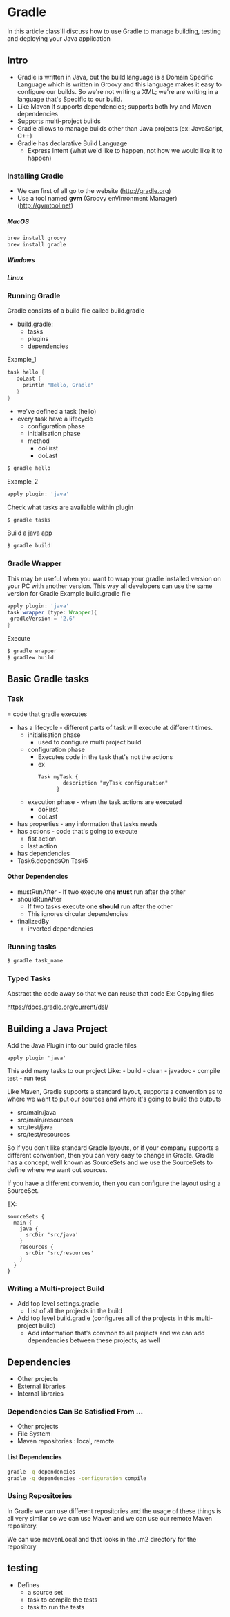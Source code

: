 # Gradle

In this article class'll discuss how to use Gradle to manage building, testing and deploying your Java application

## Intro
- Gradle is written in Java, but the build language is a Domain Specific Language which is written in Groovy and this language makes it easy to configure our builds. So we're not writing a XML; we're are writing in a language that's Specific to our build.
- Like Maven It supports dependencies; supports both Ivy and Maven dependencies
- Supports multi-project builds
- Gradle allows to manage builds other than Java projects (ex: JavaScript, C++)
- Gradle has declarative Build Language
  - Express Intent (what we'd like to happen, not how we would like it to happen)

### Installing Gradle

- We can first of all go to the website (http://gradle.org)
- Use a tool named **gvm** (Groovy enVinronment Manager) (http://gvmtool.net)

##### MacOS
```bash
brew install groovy
brew install gradle
```
##### Windows

##### Linux

### Running Gradle
Gradle consists of a build file called build.gradle

- build.gradle:
  - tasks
  - plugins
  - dependencies

Example_1
```groovy
task hello {
   doLast {
     println "Hello, Gradle"
   }
}
```
- we've defined a task (hello)
- every task have a lifecycle
  - configuration phase
  - initialisation phase
  - method
    - doFirst
    - doLast
```bash
$ gradle hello
```
Example_2

```gradle
apply plugin: 'java'
```
Check what tasks are available within plugin
```bash
$ gradle tasks
```
Build a java app
```bash
$ gradle build
```

### Gradle Wrapper
This may be useful when you want to wrap your gradle installed version on your PC with another version. This way all developers can use the same version for Gradle
 Example build.gradle file
 ```gradle
apply plugin: 'java'
task wrapper (type: Wrapper){
  gradleVersion = '2.6'
}
```
Execute
```bash
$ gradle wrapper
$ gradlew build
```

## Basic Gradle tasks

### Task
= code that gradle executes
- has a lifecycle - different parts of task will execute at different times.
  - initialisation phase
    - used to configure multi project build
  - configuration phase
    - Executes code in the task that's not the actions
    - ex
      ```
      Task myTask {
              description "myTask configuration"
            }
       ```
  - execution phase - when the task actions are executed
    - doFirst
    - doLast
- has properties - any information that tasks needs
- has actions - code that's going to execute
  - fist action
  - last action
- has dependencies
 - Task6.dependsOn Task5

#### Other Dependencies
- mustRunAfter - If two execute one **must** run after the other
- shouldRunAfter
  - If two tasks execute one **should** run after the other
  - This ignores circular dependencies
- finalizedBy
  - inverted dependencies

### Running tasks

```bash
$ gradle task_name
```

### Typed Tasks

Abstract the code away so that we can reuse that code
Ex: Copying files

https://docs.gradle.org/current/dsl/

## Building a Java Project

Add the Java Plugin into our build gradle files
  ```
  apply plugin 'java'
  ```
This add many tasks to our project Like:
    - build
    - clean
    - javadoc
    - compile test
    - run test

Like Maven, Gradle supports a standard layout, supports a convention as to where we want to put our sources and where it's going to build the outputs
  - src/main/java
  - src/main/resources
  - src/test/java
  - src/test/resources

So if you don't like standard Gradle layouts, or if your company supports a different convention, then you can very easy to change in Gradle. Gradle has a concept, well known as SourceSets and we use the SourceSets to define where we want out sources.

If you have a different conventio, then you can configure the layout using a SourceSet.

EX:
```
sourceSets {
  main {
    java {
      srcDir 'src/java'
    }
    resources {
      srcDir 'src/resources'
    }
  }
}
```

### Writing a Multi-project Build

- Add top level settings.gradle
  - List of all the projects in the build
- Add top level build.gradle (configures all of the projects in this multi-project build)
  - Add information that's common to all projects and we can add dependencies between these projects, as well

## Dependencies
- Other projects
- External libraries
- Internal libraries

### Dependencies Can Be Satisfied From ...
- Other projects
- File System
- Maven repositories : local, remote

#### List Dependencies

```bash
gradle -q dependencies
gradle -q dependencies -configuration compile
```

### Using Repositories
In Gradle we can use different repositories and the usage of these things is all very similar so we can use Maven and we can use our remote Maven repository.

We can use mavenLocal and that looks in the .m2 directory for the repository

## testing

- Defines
  - a source set
  - task to compile the tests
  - task to run the tests
